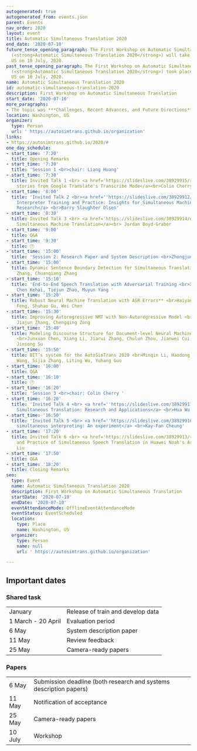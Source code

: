 ```yaml
---
autogenerated: true
autogenerated_from: events.json
parent: Events
nav_order: 2020
layout: event
title: Automatic Simultaneous Translation 2020
end_date: '2020-07-10'
future_tense_opening_paragraph: The First Workshop on Automatic Simultaneous Translation
  (<strong>Automatic Simultaneous Translation 2020</strong>) will take place in Washington,
  US on 10 July, 2020.
past_tense_opening_paragraph: The First Workshop on Automatic Simultaneous Translation
  (<strong>Automatic Simultaneous Translation 2020</strong>) took place in Washington,
  US on 10 July, 2020.
name: Automatic Simultaneous Translation 2020
id: automatic-simultaneous-translation-2020
description: First Workshop on Automatic Simultaneous Translation
start_date: '2020-07-10'
more_paragraphs:
- The topic was ***Challenges, Recent Advances, and Future Directions***.
location: Washington, US
organizer:
  type: Person
  url: ' https://autosimtrans.github.io/organization'
links:
- https://autosimtrans.github.io/2020/#
one_day_schedule:
- start_time: '7:20'
  title: Opening Remarks
- start_time: '7:30'
  title: 'Session 1 <br>chair: Liang Huang'
- start_time: '7:30'
  title: Invited Talk 1 <br> <a href='https://slideslive.com/38929915/research-stories-from-google-translates-transcribe-mode'>Research
    stories from Google Translate's Transcribe Mode</a><br>Colin Cherry
- start_time: '8:00'
  title: 'Invited Talk 2 <br><a href=''https://slideslive.com/38929912/human-interpreter-training-and-practice-insights-for-simultaneous-machine-translation-research''>Human
    Interpreter Training and Practice: Insights for Simultaneous Machine Translation
    Research</a> <br>Barry Slaughter Olsen'
- start_time: '8:30'
  title: Invited Talk 3 <br> <a href='https://slideslive.com/38929914/discussing-simultaneous-machine-translation'>Discussing
    Simultaneous Machine Translation</a><br> Jordan Boyd-Graber
- start_time: '9:00'
  title: Q&A
- start_time: '9:30'
  title: 🕑
- start_time: '15:00'
  title: 'Session 2: Research Paper and System Description <br>Zhongjun He'
- start_time: '15:00'
  title: Dynamic Sentence Boundary Detection for Simultaneous Translation <br>Ruiqing
    Zhang, Chuanqiang Zhang
- start_time: '15:10'
  title: 'End-to-End Speech Translation with Adversarial Training <br>Xuancai Li,
    Chen Kehai, Tiejun Zhao, Muyun Yang '
- start_time: '15:20'
  title: Robust Neural Machine Translation with ASR Errors** <br>Haiyang Xue, Yang
    Feng, Shuhao Gu, Wei Chen
- start_time: '15:30'
  title: Improving Autoregressive NMT with Non-Autoregressive Model <br>Long Zhou,
    Jiajun Zhang, Chengqing Zong
- start_time: '15:40'
  title: Modeling Discourse Structure for Document-level Neural Machine Translation
    <br>Junxuan Chen, Xiang Li, Jiarui Zhang, Chulun Zhou, Jianwei Cui, Bin Wang,
    Jinsong Su
- start_time: '15:50'
  title: BIT’s system for the AutoSimTrans 2020 <br>Minqin Li, Haodong Cheng, Yuanjie
    Wang, Sijia Zhang, Liting Wu, Yuhang Guo
- start_time: '16:00'
  title: Q&A
- start_time: '16:10'
  title: 🕑
- start_time: '16:20'
  title: 'Session 3 <br>chair: Colin Cherry '
- start_time: '16:20'
  title: 'Invited Talk 4 <br> <a href=''https://slideslive.com/38929911/baidu-simultaneous-translation-research-and-applications''>Baidu
    Simultaneous Translation: Research and Applications</a> <br>Hua Wu'
- start_time: '16:50'
  title: 'Invited Talk 5 <br> <a href=''https://slideslive.com/38929916/machineaided-simultaneous-interpreting-an-experiment''>Machine-aided
    simultaneous interpreting: An experiment</a> <br>Kay-Fan Cheung'
- start_time: '17:20'
  title: Invited Talk 6 <br> <a href='https://slideslive.com/38929913/research-and-practice-of-simultaneous-speech-translation-in-huawei-noahs-ark-lab'>Research
    and Practice of Simultaneous Speech Translation in Huawei Noah's Ark Lab</a> <br>Qun
    Liu
- start_time: '17:50'
  title: Q&A
- start_time: '18:20'
  title: Closing Remarks
seo:
  type: Event
  name: Automatic Simultaneous Translation 2020
  description: First Workshop on Automatic Simultaneous Translation
  startDate: '2020-07-10'
  endDate: '2020-07-10'
  eventAttendanceMode: OfflineEventAttendanceMode
  eventStatus: EventScheduled
  location:
    type: Place
    name: Washington, US
  organizer:
    type: Person
    name: null
    url: ' https://autosimtrans.github.io/organization'

---
```

## Important dates

### Shared task

|     |     |
| --- | --- |
| January | Release of train and develop data |
| 1 March - 20 April | Evaluation period |
| 6 May | System description paper |
| 11 May | Review feedback |
| 25 May | Camera-ready papers |

### Papers

|     |     |
| --- | --- |
| 6 May | Submission deadline (both research and systems description papers) |
| 11 May | Notification of acceptance |
| 25 May | Camera-ready papers |
| 10 July | Workshop |
